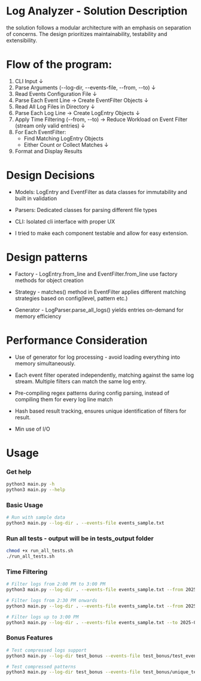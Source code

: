 # Log Analyzer - Solution Description
the solution follows a modular architecture with an emphasis on separation of concerns. 
The design prioritizes maintainability, testability and extensibility. 

# Flow of the program: 
1. CLI Input
   ↓
2. Parse Arguments (--log-dir, --events-file, --from, --to)
   ↓
3. Read Events Configuration File
   ↓
4. Parse Each Event Line → Create EventFilter Objects
   ↓
5. Read All Log Files in Directory
   ↓
6. Parse Each Log Line → Create LogEntry Objects
   ↓
7. Apply Time Filtering (--from, --to) → Reduce Workload on Event Filter (stream only valid entries)
   ↓
8. For Each EventFilter:
   - Find Matching LogEntry Objects
   - Either Count or Collect Matches
   ↓
9. Format and Display Results

# Design Decisions
- Models: LogEntry and EventFilter as data classes for immutability and built in validation

- Parsers: Dedicated classes for parsing different file types 

- CLI: Isolated cli interface with proper UX 

- I tried to make each component testable and allow for easy extension.

# Design patterns 
- Factory - LogEntry.from_line and EventFilter.from_line use factory methods for object creation 

- Strategy - matches() method in EventFilter applies different matching strategies based on config(level, pattern etc.)

- Generator - LogParser.parse_all_logs() yields entries on-demand for memory efficiency

# Performance Consideration 
- Use of generator for log processing - avoid loading everything into memory simultaneously.

- Each event filter operated independently, matching against the same log stream. Multiple filters can match the same log entry.

- Pre-compiling regex patterns during config parsing, instead of compiling them for every log line match

- Hash based result tracking, ensures unique identification of filters for result.

- Min use of I/O 

# Usage 
### Get help 
```bash
python3 main.py -h
python3 main.py --help 
```

### Basic Usage
```bash
# Run with sample data 
python3 main.py --log-dir . --events-file events_sample.txt
```

### Run all tests - output will be in tests_output folder
```bash
chmod +x run_all_tests.sh
./run_all_tests.sh
```

### Time Filtering
```bash
# Filter logs from 2:00 PM to 3:00 PM
python3 main.py --log-dir . --events-file events_sample.txt --from 2025-06-01T14:00:00 --to 2025-06-01T15:00:00

# Filter logs from 2:30 PM onwards
python3 main.py --log-dir . --events-file events_sample.txt --from 2025-06-01T14:30:00

# Filter logs up to 3:00 PM
python3 main.py --log-dir . --events-file events_sample.txt --to 2025-06-01T15:00:00
```

### Bonus Features
```bash
# Test compressed logs support
python3 main.py --log-dir test_bonus --events-file test_bonus/test_events.txt

# Test compressed patterns
python3 main.py --log-dir test_bonus --events-file test_bonus/unique_test_events.txt
```
